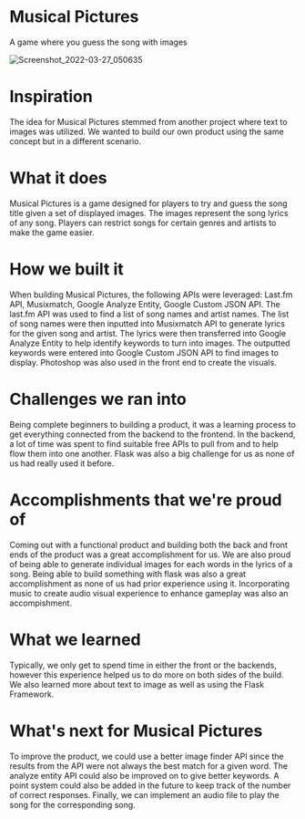 # Musical Pictures
A game where you guess the song with images

![Screenshot_2022-03-27_050635](https://user-images.githubusercontent.com/4513787/160274781-a38dc031-39d8-42e7-a5e7-a94ac78f9e8e.png)

# Inspiration
The idea for Musical Pictures stemmed from another project where text to images was utilized. We wanted to build our own product using the same concept but in a different scenario.
# What it does
Musical Pictures is a game designed for players to try and guess the song title given a set of displayed images. The images represent the song lyrics of any song. Players can restrict songs for certain genres and artists to make the game easier. 
# How we built it
When building Musical Pictures, the following APIs were leveraged: Last.fm API,  Musixmatch, Google Analyze Entity, Google Custom JSON API. The last.fm API was used to find a list of song names and artist names. The list of song names were then inputted into Musixmatch API to generate lyrics for the given song and artist. The lyrics were then transferred into Google Analyze Entity to help identify keywords to turn into images. The outputted keywords were entered into Google Custom JSON API to find images to display. Photoshop was also used in the front end to create the visuals.
# Challenges we ran into
Being complete beginners to building a product, it was a learning process to get everything connected from the backend to the frontend. In the backend, a lot of time was spent to find suitable free APIs to pull from and to help flow them into one another. Flask was also a big challenge for us as none of us had really used it before.
# Accomplishments that we're proud of
Coming out with a functional product and building both the back and front ends of the product was a great accomplishment for us. We are also proud of being able to generate individual images for each words in the lyrics of a song. Being able to build something with flask was also a great accomplishment as none of us had prior experience using it. Incorporating music to create audio visual experience to enhance gameplay was also an accompishment.
# What we learned
Typically, we only get to spend time in either the front or the backends, however this experience helped us to do more on both sides of the build. We also learned more about text to image as well as using the Flask Framework.
# What's next for Musical Pictures
To improve the product, we could use a better image finder API since the results from the API were not always the best match for a given word. The analyze entity API could also be improved on to give better keywords. A point system could also be added in the future to keep track of the number of correct responses. Finally, we can implement an audio file to play the song for the corresponding song.
